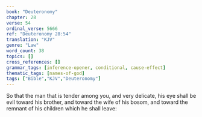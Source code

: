 ```yaml
---
book: "Deuteronomy"
chapter: 28
verse: 54
ordinal_verse: 5666
ref: "Deuteronomy 28:54"
translation: "KJV"
genre: "Law"
word_count: 38
topics: []
cross_references: []
grammar_tags: [inference-opener, conditional, cause-effect]
thematic_tags: [names-of-god]
tags: ["Bible","KJV","Deuteronomy"]
---
```

So that the man that is tender among you, and very delicate, his eye shall be evil toward his brother, and toward the wife of his bosom, and toward the remnant of his children which he shall leave:

